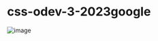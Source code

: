 # css-odev-3-2023google
![image](https://github.com/GultekinEnes/css-odev-3-2023google/assets/135526422/3ad60b43-4253-4a5a-98df-ecefef0cfe41)

